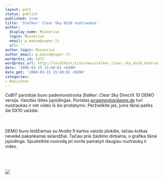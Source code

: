 ```yaml
---
layout: post
status: publish
published: true
title: 'Stalker: Clear Sky DX10 nuotraukos'
author:
  display_name: Miozeriux
  login: Miozeriux
  email: p.mazve@super.lt
  url: ''
author_login: Miozeriux
author_email: p.mazve@super.lt
wordpress_id: 1472
wordpress_url: http://localhost/site/new/stalker_clear_sky_dx10_nuotraukos/
date: '2008-03-15 15:49:01 +0200'
date_gmt: '2008-03-15 15:49:01 +0200'
categories:
- Naujienos
---
```

<p><i>CeBIT</i> parodoje buvo pademonstruota <i>Stalker: Clear Sky</i> DirectX 10 DEMO versija. Vaizdas išties įspūdingas. Portalas <a class="ns" href="http://www.pcgameshardware.de/?menu=browser&amp;mode=article&amp;article_id=635950&amp;entity_id=204597&amp;image_id=790521&amp;page=1"><i>pcgameshardware.de</i></a> turi nuotraukas ir net video iš šio pristatymo. Peržvelkite jas, jums tikrai patiks šie DX10 vaizdai.<br />
<br><br />
<br>DEMO buvo leidžiamas su <i>Nvidia</i> 9 kartos vaizdo plokšte, tačiau kolkas neveikė pakankamai sklandžiai. Tačiau prie žaidimo dirbama, o grafika tikrai įspūdinga. Spustelkite nuorodą jei norite pamatyti daugiau nuotraukų ir video.<br />
<br><br />
<br><br><img src="http://www.technews.lt/upl/Failai/Stalker_Clear_Sky_2014.JPG"><br><br />
<br></p>
